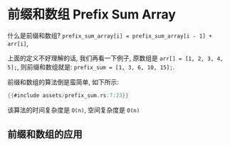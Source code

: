 # 前缀和数组 Prefix Sum Array

什么是前缀和数组? `prefix_sum_array[i] = prefix_sum_array[i - 1] + arr[i]`,

上面的定义不好理解的话, 我们再看一下例子, 原数组是 `arr[] = [1, 2, 3, 4, 5];`, 则前缀和数组就是:
`prefix_sum = [1, 3, 6, 10, 15];`.

前缀和数组的算法倒是蛮简单, 如下所示:

```rust
{{#include assets/prefix_sum.rs:7:23}}
```

该算法的时间复杂度是 `O(n)`, 空间复杂度是 `O(n)`

## 前缀和数组的应用